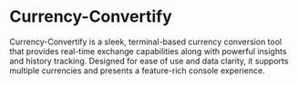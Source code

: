 # Currency-Convertify
Currency-Convertify is a sleek, terminal-based currency conversion tool that provides real-time exchange capabilities along with powerful insights and history tracking. Designed for ease of use and data clarity, it supports multiple currencies  and presents a feature-rich console experience.
